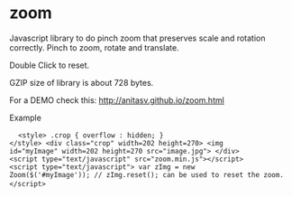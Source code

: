 # zoom
Javascript library to do pinch zoom that preserves scale and rotation correctly.
Pinch to zoom, rotate and translate. 

Double Click to reset.

GZIP size of library is about 728 bytes.

For a DEMO check this:
   http://anitasv.github.io/zoom.html

Example
    <pre>
    <code>
    &lt;style&gt; .crop { overflow : hidden; } &lt;/style&gt;
    &lt;div class=&quot;crop&quot; width=202 height=270&gt; 
      &lt;img id=&quot;myImage&quot; width=202 height=270 src=&quot;image.jpg&quot;&gt;
    &lt;/div&gt;
    &lt;script type=&quot;text/javascript&quot; src=&quot;zoom.min.js&quot;&gt;&lt;/script&gt; 
    &lt;script type=&quot;text/javascript&quot;&gt;
      var zImg = new Zoom($('#myImage'));
      // zImg.reset(); can be used to reset the zoom.
    &lt;/script&gt;
    </code>
    </pre>

